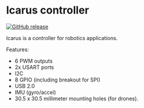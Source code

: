 # Icarus controller

[![GitHub release](https://img.shields.io/github/release/nnarain/icarus.svg)](https://github.com/nnarain/icarus/releases)

Icarus is a controller for robotics applications.

Features:

* 6 PWM outputs
* 2x USART ports
* I2C
* 8 GPIO (including breakout for SPI)
* USB 2.0
* IMU (gyro/accel)
* 30.5 x 30.5 millimeter mounting holes (for drones).
